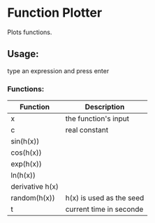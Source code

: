# Function Plotter

Plots functions.

## Usage:

type an expression and press enter

### Functions:
|    Function     |       Description        |
|-----------------|--------------------------|
| x               | the function's input     |
| c               | real constant            |
| sin(h(x))       |                          |
| cos(h(x))       |                          |
| exp(h(x))       |                          |
| ln(h(x))        |                          |
| derivative h(x) |                          |
| random(h(x))    | h(x) is used as the seed |
| t               | current time in seconde  |
